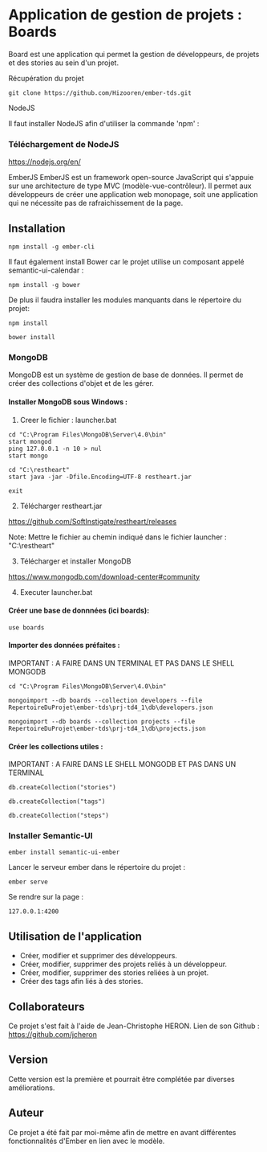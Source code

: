 # Application de gestion de projets : Boards


Board est une application qui permet la gestion de développeurs, de projets et des stories au sein d'un projet.


Récupération du projet

```git clone https://github.com/Hizooren/ember-tds.git```


NodeJS

Il faut installer NodeJS afin d'utiliser la commande 'npm' :

### Téléchargement de NodeJS

https://nodejs.org/en/

EmberJS
EmberJS est un framework open-source JavaScript qui s'appuie sur une architecture de type MVC
(modèle-vue-contrôleur). Il permet aux développeurs de créer une application web monopage, soit 
une application qui ne nécessite pas de rafraichissement de la page. 


## Installation

```npm install -g ember-cli```


Il faut également install Bower car le projet utilise un composant appelé semantic-ui-calendar : 

```npm install -g bower```


De plus il faudra installer les modules manquants dans le répertoire du projet:

```npm install```

```bower install```


### MongoDB
MongoDB est un système de gestion de base de données. Il permet de créer des collections d'objet et de les gérer.
#### Installer MongoDB sous Windows :

1. Creer le fichier : launcher.bat

```@echo off
cd "C:\Program Files\MongoDB\Server\4.0\bin"
start mongod
ping 127.0.0.1 -n 10 > nul
start mongo

cd "C:\restheart"
start java -jar -Dfile.Encoding=UTF-8 restheart.jar

exit
```

2. Télécharger restheart.jar 

https://github.com/SoftInstigate/restheart/releases

Note: Mettre le fichier au chemin indiqué dans le fichier launcher : "C:\restheart"

3. Télécharger et installer MongoDB

https://www.mongodb.com/download-center#community

4. Executer launcher.bat

#### Créer une base de donnnées (ici boards):

```use boards```

#### Importer des données préfaites :

IMPORTANT : A FAIRE DANS UN TERMINAL ET PAS DANS LE SHELL MONGODB

```cd "C:\Program Files\MongoDB\Server\4.0\bin"```

```mongoimport --db boards --collection developers --file RepertoireDuProjet\ember-tds\prj-td4_1\db\developers.json```

```mongoimport --db boards --collection projects --file RepertoireDuProjet\ember-tds\prj-td4_1\db\projects.json```

#### Créer les collections utiles :

IMPORTANT : A FAIRE DANS LE SHELL MONGODB ET PAS DANS UN TERMINAL

```db.createCollection("stories")```

```db.createCollection("tags")```

```db.createCollection("steps")```
 
 
### Installer Semantic-UI

```ember install semantic-ui-ember```

Lancer le serveur ember dans le répertoire du projet : 

```ember serve```

Se rendre sur la page :

```127.0.0.1:4200```

## Utilisation de l'application

* Créer, modifier et supprimer des développeurs.
* Créer, modifier, supprimer des projets reliés à un développeur.
* Créer, modifier, supprimer des stories reliées à un projet.
* Créer des tags afin liés à des stories.

## Collaborateurs

Ce projet s'est fait à l'aide de Jean-Christophe HERON.
Lien de son Github : 
https://github.com/jcheron

## Version

Cette version est la première et pourrait être complétée par diverses améliorations.

## Auteur

Ce projet a été fait par moi-même afin de mettre en avant différentes fonctionnalités d'Ember en lien avec le modèle.
